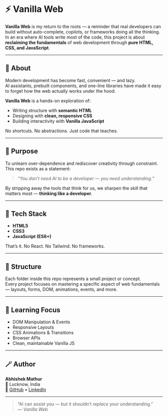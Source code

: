 # ⚡ Vanilla Web

**Vanilla Web** is my return to the roots — a reminder that real developers can build without auto-complete, copilots, or frameworks doing all the thinking.  
In an era where AI tools write most of the code, this project is about **reclaiming the fundamentals** of web development through **pure HTML, CSS, and JavaScript**.

---

## 🧠 About

Modern development has become fast, convenient — and lazy.  
AI assistants, prebuilt components, and one-line libraries have made it easy to forget how the web actually works under the hood.

**Vanilla Web** is a hands-on exploration of:
- Writing structure with **semantic HTML**
- Designing with **clean, responsive CSS**
- Building interactivity with **Vanilla JavaScript**

No shortcuts. No abstractions. Just code that teaches.

---

## 🎯 Purpose

To unlearn over-dependence and rediscover creativity through constraint.  
This repo exists as a statement:  
> *“You don’t need AI to be a developer — you need understanding.”*

By stripping away the tools that think for us, we sharpen the skill that matters most — **thinking like a developer**.

---

## 🧩 Tech Stack

- **HTML5**
- **CSS3**
- **JavaScript (ES6+)**

That’s it. No React. No Tailwind. No frameworks.

---

## 📁 Structure

Each folder inside this repo represents a small project or concept.  
Every project focuses on mastering a specific aspect of web fundamentals — layouts, forms, DOM, animations, events, and more.

---

## 🧭 Learning Focus

- DOM Manipulation & Events  
- Responsive Layouts  
- CSS Animations & Transitions  
- Browser APIs  
- Clean, maintainable Vanilla JS  

---

## 🪄 Author

**Abhishek Mathur**  
📍 Lucknow, India  
🔗 [GitHub](https://github.com/Kenshi2727) • [LinkedIn](https://www.linkedin.com/in/abhishek-mathur-29569a260/)

---

> “AI can assist you — but it shouldn’t *replace* your understanding.”  
> — *Vanilla Web*

